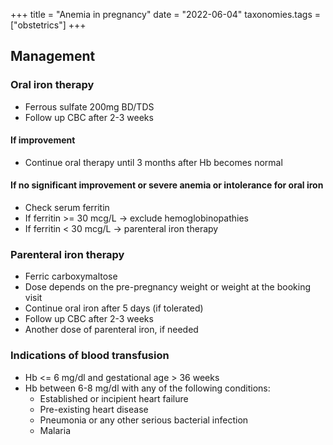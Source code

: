 +++
title = "Anemia in pregnancy"
date = "2022-06-04"
taxonomies.tags = ["obstetrics"]
+++

## Management

### Oral iron therapy

- Ferrous sulfate 200mg BD/TDS
- Follow up CBC after 2-3 weeks

#### If improvement

- Continue oral therapy until 3 months after Hb becomes normal

#### If no significant improvement or severe anemia or intolerance for oral iron

- Check serum ferritin
- If ferritin >= 30 mcg/L → exclude hemoglobinopathies
- If ferritin < 30 mcg/L → parenteral iron therapy

### Parenteral iron therapy

- Ferric carboxymaltose
- Dose depends on the pre-pregnancy weight or weight at the booking visit
- Continue oral iron after 5 days (if tolerated)
- Follow up CBC after 2-3 weeks
- Another dose of parenteral iron, if needed

### Indications of blood transfusion

- Hb <= 6 mg/dl and gestational age > 36 weeks
- Hb between 6-8 mg/dl with any of the following conditions:
  - Established or incipient heart failure
  - Pre-existing heart disease
  - Pneumonia or any other serious bacterial infection
  - Malaria

